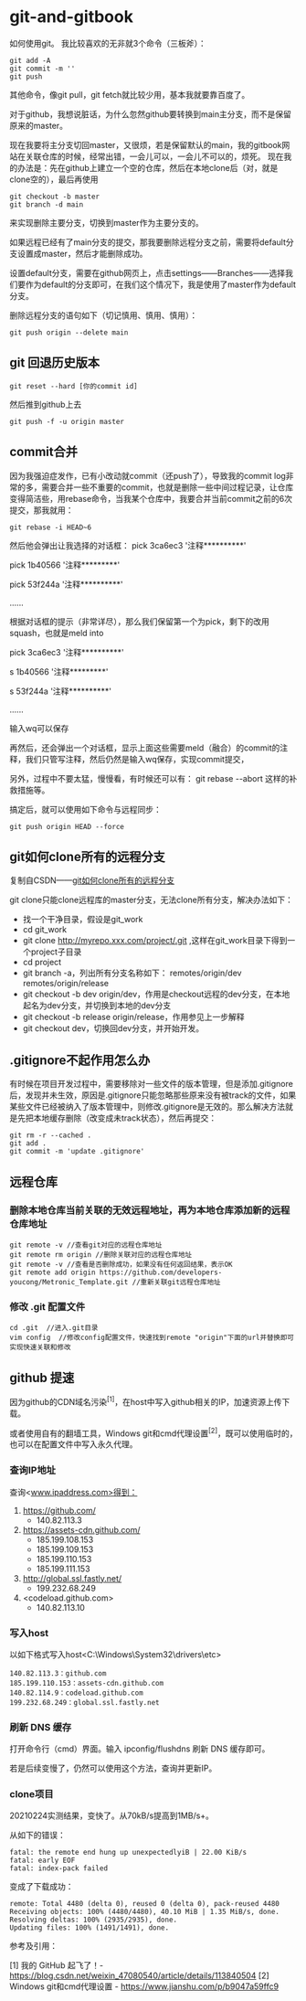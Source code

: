 # git-and-gitbook

如何使用git。
我比较喜欢的无非就3个命令（三板斧）：

```shell
git add -A
git commit -m ''
git push
```

其他命令，像git pull，git fetch就比较少用，基本我就要靠百度了。

对于github，我想说脏话，为什么忽然github要转换到main主分支，而不是保留原来的master。

现在我要将主分支切回master，又很烦，若是保留默认的main，我的gitbook网站在关联仓库的时候，经常出错，一会儿可以，一会儿不可以的，烦死。
现在我的办法是：先在github上建立一个空的仓库，然后在本地clone后（对，就是clone空的），最后再使用

```shell
git checkout -b master
git branch -d main
```

来实现删除主要分支，切换到master作为主要分支的。

如果远程已经有了main分支的提交，那我要删除远程分支之前，需要将default分支设置成master，然后才能删除成功。

设置default分支，需要在github网页上，点击settings——Branches——选择我们要作为default的分支即可，在我们这个情况下，我是使用了master作为default分支。

删除远程分支的语句如下（切记慎用、慎用、慎用）：

```shell
git push origin --delete main
```

## git 回退历史版本

```shell
git reset --hard [你的commit id]
```

然后推到github上去

```shell
git push -f -u origin master
```

## commit合并

因为我强迫症发作，已有小改动就commit（还push了），导致我的commit log非常的多，需要合并一些不重要的commit，也就是删除一些中间过程记录，让仓库变得简洁些，用rebase命令，当我某个仓库中，我要合并当前commit之前的6次提交，那我就用：

```shell
git rebase -i HEAD~6
```

然后他会弹出让我选择的对话框：
pick 3ca6ec3   '注释**********'

pick 1b40566   '注释*********'

pick 53f244a   '注释**********'

......

根据对话框的提示（非常详尽），那么我们保留第一个为pick，剩下的改用squash，也就是meld into

pick 3ca6ec3   '注释**********'

s 1b40566   '注释*********'

s 53f244a   '注释**********'

......

输入wq可以保存

再然后，还会弹出一个对话框，显示上面这些需要meld（融合）的commit的注释，我们只管写注释，然后仍然是输入wq保存，实现commit提交，

另外，过程中不要太猛，慢慢看，有时候还可以有： git rebase --abort 这样的补救措施等。

搞定后，就可以使用如下命令与远程同步：

```shell
git push origin HEAD --force
```

## git如何clone所有的远程分支

复制自CSDN——[git如何clone所有的远程分支](https://blog.csdn.net/yuanchao99/article/details/39118439)

git clone只能clone远程库的master分支，无法clone所有分支，解决办法如下：

- 找一个干净目录，假设是git_work
- cd git_work
- git clone <http://myrepo.xxx.com/project/.git> ,这样在git_work目录下得到一个project子目录
- cd project
- git branch -a，列出所有分支名称如下：
    remotes/origin/dev
    remotes/origin/release
- git checkout -b dev origin/dev，作用是checkout远程的dev分支，在本地起名为dev分支，并切换到本地的dev分支
- git checkout -b release origin/release，作用参见上一步解释
- git checkout dev，切换回dev分支，并开始开发。

## .gitignore不起作用怎么办

有时候在项目开发过程中，需要移除对一些文件的版本管理，但是添加.gitignore后，发现并未生效，原因是.gitignore只能忽略那些原来没有被track的文件，如果某些文件已经被纳入了版本管理中，则修改.gitignore是无效的。那么解决方法就是先把本地缓存删除（改变成未track状态），然后再提交：

```shell
git rm -r --cached .
git add .
git commit -m 'update .gitignore'
```

## 远程仓库

### 删除本地仓库当前关联的无效远程地址，再为本地仓库添加新的远程仓库地址

```shell
git remote -v //查看git对应的远程仓库地址
git remote rm origin //删除关联对应的远程仓库地址
git remote -v //查看是否删除成功，如果没有任何返回结果，表示OK
git remote add origin https://github.com/developers-youcong/Metronic_Template.git //重新关联git远程仓库地址
```

### 修改 .git 配置文件

```shell
cd .git  //进入.git目录
vim config  //修改config配置文件，快速找到remote "origin"下面的url并替换即可实现快速关联和修改
```

## github 提速

因为github的CDN域名污染<sup>[1]</sup>，在host中写入github相关的IP，加速资源上传下载。

或者使用自有的翻墙工具，Windows git和cmd代理设置<sup>[2]</sup>，既可以使用临时的，也可以在配置文件中写入永久代理。

### 查询IP地址

查询<www.ipaddress.com>得到：

1. <https://github.com/>
   - 140.82.113.3
2. <https://assets-cdn.github.com/>
   - 185.199.108.153
   - 185.199.109.153
   - 185.199.110.153
   - 185.199.111.153
3. <http://global.ssl.fastly.net/>
   - 199.232.68.249
4. <codeload.github.com>
   - 140.82.113.10

### 写入host

以如下格式写入host<C:\Windows\System32\drivers\etc>

```text
140.82.113.3：github.com
185.199.110.153：assets-cdn.github.com
140.82.114.9：codeload.github.com
199.232.68.249：global.ssl.fastly.net
```

### 刷新 DNS 缓存

打开命令行（cmd）界面。输入 ipconfig/flushdns 刷新 DNS 缓存即可。

若是后续变慢了，仍然可以使用这个方法，查询并更新IP。

### clone项目

20210224实测结果，变快了。从70kB/s提高到1MB/s+。

从如下的错误：

```shell
fatal: the remote end hung up unexpectedlyiB | 22.00 KiB/s
fatal: early EOF
fatal: index-pack failed
```

变成了下载成功：

```shell
remote: Total 4480 (delta 0), reused 0 (delta 0), pack-reused 4480
Receiving objects: 100% (4480/4480), 40.10 MiB | 1.35 MiB/s, done.
Resolving deltas: 100% (2935/2935), done.
Updating files: 100% (1491/1491), done.
```

参考及引用：

[1] 我的 GitHub 起飞了！-<https://blog.csdn.net/weixin_47080540/article/details/113840504>
[2] Windows git和cmd代理设置 - <https://www.jianshu.com/p/b9047a59ffc9>
